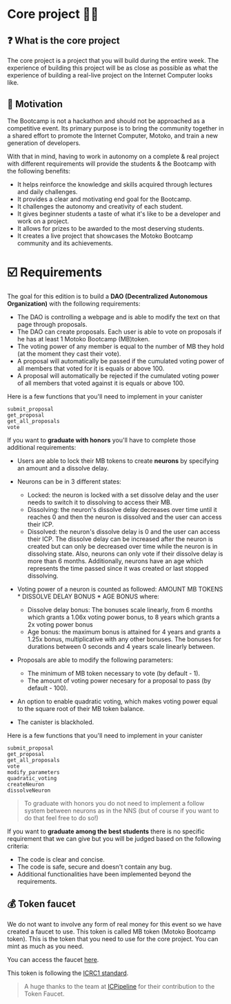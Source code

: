 # Core project 🧑‍🔬
## ❓ **What is the core project**
The core project is a project that you will build during the entire week. 
The experience of building this project will be as close as possible as what the experience of building a real-live project on the Internet Computer looks like. 

## 🤔 **Motivation** 
The Bootcamp is not a hackathon and should not be approached as a competitive event. Its primary purpose is to bring the community together in a shared effort to promote the Internet Computer, Motoko, and train a new generation of developers.

With that in mind, having to work in autonomy on a complete & real project with different requirements will provide the students & the Bootcamp with the following benefits: 
- It helps reinforce the knowledge and skills acquired through lectures and daily challenges.
- It provides a clear and motivating end goal for the Bootcamp.
- It challenges the autonomy and creativity of each student.
- It gives beginner students a taste of what it's like to be a developer and work on a project.
- It allows for prizes to be awarded to the most deserving students.
- It creates a live project that showcases the Motoko Bootcamp community and its achievements.

# ☑️ **Requirements** 
The goal for this edition is to build a **DAO (Decentralized Autonomous Organization)** with the following requirements:

- The DAO is controlling a webpage and is able to modify the text on that page through proposals.
- The DAO can create proposals. Each user is able to vote on proposals if he has at least 1 Motoko Bootcamp (MB)token. 
- The voting power of any member is equal to the number of MB they hold (at the moment they cast their vote).
- A proposal will automatically be passed if the cumulated voting power of all members that voted for it is equals or above 100. 
- A proposal will automatically be rejected if the cumulated voting power of all members that voted against it is equals or above 100. 

Here is a few functions that you'll need to implement in your canister
```
submit_proposal
get_proposal
get_all_proposals
vote
```

If you want to **graduate with honors** you'll have to complete those additional requirements:
- Users are able to lock their MB tokens to create **neurons** by specifying an amount and a dissolve delay.
- Neurons can be in 3 different states:
    - Locked: the neuron is locked with a set dissolve delay and the user needs to switch it to dissolving to access their MB.
    - Dissolving: the neuron's dissolve delay decreases over time until it reaches 0 and then the neuron is dissolved and the user can access their ICP.
    - Dissolved: the neuron's dissolve delay is 0 and the user can access their ICP.
    The dissolve delay can be increased after the neuron is created but can only be decreased over time while the neuron is in dissolving state. Also, neurons can only vote if their dissolve delay is more than 6 months. Additionally, neurons have an age which represents the time passed since it was created or last stopped dissolving.

- Voting power of a neuron is counted as followed: AMOUNT MB TOKENS * DISSOLVE DELAY BONUS * AGE BONUS where:
    - Dissolve delay bonus: The bonuses scale linearly, from 6 months which grants a 1.06x voting power bonus, to 8 years which grants a 2x voting power bonus
    - Age bonus: the maximum bonus is attained for 4 years and grants a 1.25x bonus, multiplicative with any other bonuses. The bonuses for durations between 0 seconds and 4 years scale linearly between.
- Proposals are able to modify the following parameters:
    - The minimum of MB token necessary to vote (by default - 1).
    - The amount of voting power necesary for a proposal to pass (by default - 100).
- An option to enable quadratic voting, which makes voting power equal to the square root of their MB token balance.
- The canister is blackholed. 

Here is a few functions that you'll need to implement in your canister
```
submit_proposal
get_proposal
get_all_proposals
vote
modify_parameters
quadratic_voting
createNeuron
dissolveNeuron 
```

> To graduate with honors you do not need to implement a follow system between neurons as in the NNS (but of course if you want to do that feel free to do so!)

If you want to **graduate among the best students** there is no specific requirement that we can give but you will be judged based on the following criteria:
- The code is clear and concise. 
- The code is safe, secure and doesn't contain any bug. 
- Additional functionalities have been implemented beyond the requirements.

## 💰 Token faucet 
We do not want to involve any form of real money for this event so we have created a faucet to use. This token is called MB token (Motoko Bootcamp token). This is the token that you need to use for the core project. You can mint as much as you need. 

You can access the faucet [here](https://dpzjy-fyaaa-aaaah-abz7a-cai.ic0.app/).

This token is following the [ICRC1 standard](https://github.com/dfinity/ICRC-1). 

> A huge thanks to the team at [ICPipeline](https://www.icpipeline.com/) for their contribution to the Token Faucet.
